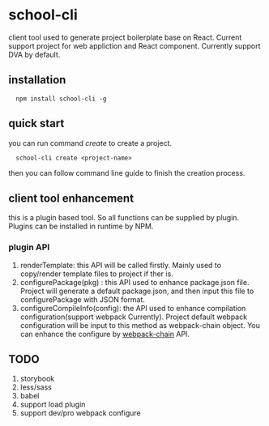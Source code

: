 
# school-cli

client tool used to generate project boilerplate base on React. Current support project for web appliction and React component. Currently support DVA by default.

## installation

```code
  npm install school-cli -g
```

## quick start

you can run command *create* to create a project.
```code
  school-cli create <project-name>
```
then you can follow command line guide to finish the creation process.

## client tool enhancement

this is a plugin based tool. So all functions can be supplied by plugin. Plugins can be installed in runtime by NPM. 

### plugin API

1. renderTemplate: this API will be called firstly. Mainly used to copy/render template files to project if ther is.
2. configurePackage(pkg) : this API used to enhance package.json file. Project will generate a default package.json, and then input this file to configurePackage with JSON format.
3. configureCompileInfo(config): the API used to enhance compilation configuration(support webpack Currently). Project default webpack configuration will be input to this method as webpack-chain object. You can enhance the configure by [webpack-chain](https://github.com/mozilla-neutrino/webpack-chain) API.


## TODO

1. storybook
2. less/sass
3. babel
4. support load plugin
5. support dev/pro webpack configure

